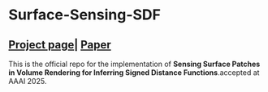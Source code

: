 # Surface-Sensing-SDF
## [Project page](https://machineperceptionlab.github.io/SS-SDF-page/)| [Paper](https://arxiv.org)
This is the official repo for the implementation of **Sensing Surface Patches in Volume Rendering for Inferring Signed Distance Functions**.accepted at AAAI 2025.
